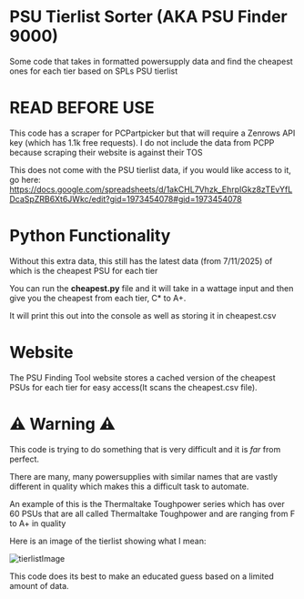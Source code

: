 # PSU Tierlist Sorter (AKA PSU Finder 9000)
Some code that takes in formatted powersupply data and find the cheapest ones for each tier based on SPLs PSU tierlist


# READ BEFORE USE
This code has a scraper for PCPartpicker but that will require a Zenrows API key (which has 1.1k free requests). I do not include the data from PCPP because scraping their website is against their TOS

This does not come with the PSU tierlist data, if you would like access to it, go here: https://docs.google.com/spreadsheets/d/1akCHL7Vhzk_EhrpIGkz8zTEvYfLDcaSpZRB6Xt6JWkc/edit?gid=1973454078#gid=1973454078


# Python Functionality
Without this extra data, this still has the latest data (from 7/11/2025) of which is the cheapest PSU for each tier

You can run the **cheapest.py** file and it will take in a wattage input and then give you the cheapest from each tier, C* to A+.

It will print this out into the console as well as storing it in cheapest.csv

# Website 

The PSU Finding Tool website stores a cached version of the cheapest PSUs for each tier for easy access(It scans the cheapest.csv file).

# ⚠️ Warning ⚠️
This code is trying to do something that is very difficult and it is _far_ from perfect. 

There are many, many powersupplies with similar names that are vastly different in quality which makes this a difficult task to automate.

An example of this is the Thermaltake Toughpower series which has over 60 PSUs that are all called Thermaltake Toughpower and are ranging from F to A+ in quality

Here is an image of the tierlist showing what I mean:


![tierlistImage](https://github.com/user-attachments/assets/001303fc-d744-4aa9-b173-2a8d9ced42d5)


This code does its best to make an educated guess based on a limited amount of data.
